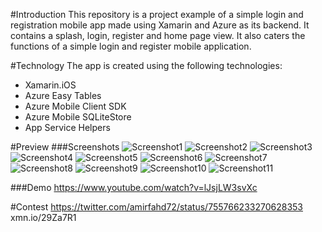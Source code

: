 #Introduction
This repository is a project example of a simple login and registration mobile app made using Xamarin and Azure as its backend. It contains a splash, login, register and home page view. It also caters the functions of a simple login and register mobile application.

#Technology
The app is created using the following technologies:
* Xamarin.iOS
* Azure Easy Tables
* Azure Mobile Client SDK
* Azure Mobile SQLiteStore
* App Service Helpers

#Preview
###Screenshots
![Screenshot1](https://github.com/arvicxyz/azure-backend/blob/master/screenshots/1.png)
![Screenshot2](https://github.com/arvicxyz/azure-backend/blob/master/screenshots/2.png)
![Screenshot3](https://github.com/arvicxyz/azure-backend/blob/master/screenshots/3.png)
![Screenshot4](https://github.com/arvicxyz/azure-backend/blob/master/screenshots/4.png)
![Screenshot5](https://github.com/arvicxyz/azure-backend/blob/master/screenshots/5.png)
![Screenshot6](https://github.com/arvicxyz/azure-backend/blob/master/screenshots/6.png)
![Screenshot7](https://github.com/arvicxyz/azure-backend/blob/master/screenshots/7.png)
![Screenshot8](https://github.com/arvicxyz/azure-backend/blob/master/screenshots/8.png)
![Screenshot9](https://github.com/arvicxyz/azure-backend/blob/master/screenshots/9.png)
![Screenshot10](https://github.com/arvicxyz/azure-backend/blob/master/screenshots/10.png)
![Screenshot11](https://github.com/arvicxyz/azure-backend/blob/master/screenshots/11.png)

###Demo
https://www.youtube.com/watch?v=lJsjLW3svXc

#Contest
https://twitter.com/amirfahd72/status/755766233270628353
xmn.io/29Za7R1
